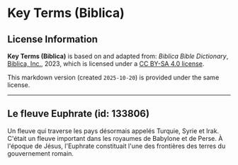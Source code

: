 # Key Terms (Biblica)

## License Information

**Key Terms (Biblica)** is based on and adapted from: _Biblica Bible Dictionary_, [Biblica, Inc.](https://www.biblica.com/), 2023, which is licensed under a [CC BY-SA 4.0 license](https://creativecommons.org/licenses/by-sa/4.0/legalcode.en).

This markdown version (created `2025-10-20`) is provided under the same license.



--------------------------------

## Le fleuve Euphrate (id: 133806)

Un fleuve qui traverse les pays désormais appelés Turquie, Syrie et Irak. C'était un fleuve important dans les royaumes de Babylone et de Perse. À l'époque de Jésus, l'Euphrate constituait l'une des frontières des terres du gouvernement romain.


